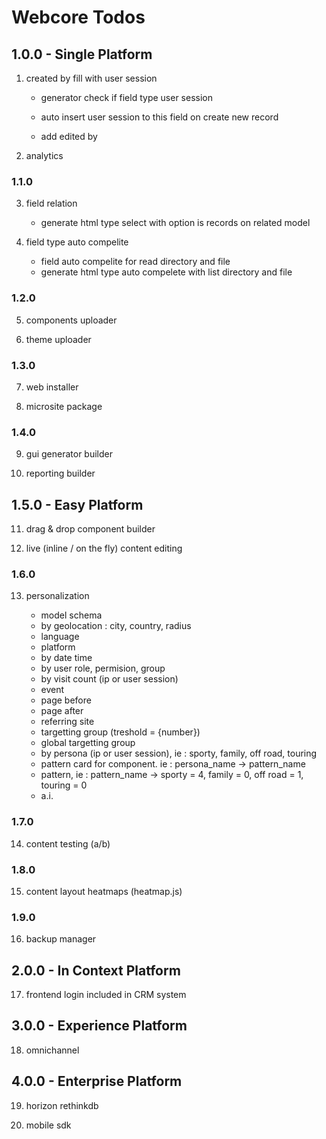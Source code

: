 # Webcore Todos

## 1.0.0 - Single Platform

1. created by fill with user session

    - generator check if field type user session
    - auto insert user session to this field on create new record

    - add edited by

2. analytics

### 1.1.0

3. field relation

    - generate html type select with option is records on related model

4. field type auto compelite

    - field auto compelite for read directory and file
    - generate html type auto compelete with list directory and file

### 1.2.0

5. components uploader

6. theme uploader

### 1.3.0

7. web installer

8. microsite package

### 1.4.0

9. gui generator builder

10. reporting builder

## 1.5.0 - Easy Platform

11. drag & drop component builder

12. live (inline / on the fly) content editing

### 1.6.0

13. personalization

    - model schema
    - by geolocation : city, country, radius
    - language
    - platform
    - by date time
    - by user role, permision, group
    - by visit count (ip or user session)
    - event
    - page before
    - page after
    - referring site
    - targetting group (treshold = {number})
    - global targetting group
    - by persona (ip or user session), ie : sporty, family, off road, touring
    - pattern card for component. ie : persona_name -> pattern_name
    - pattern, ie : pattern_name -> sporty = 4, family = 0, off road = 1, touring = 0
    - a.i.

### 1.7.0

14. content testing (a/b)

### 1.8.0

15. content layout heatmaps (heatmap.js)

### 1.9.0

16. backup manager

## 2.0.0 - In Context Platform

17. frontend login included in CRM system

## 3.0.0 - Experience Platform

18. omnichannel

## 4.0.0 - Enterprise Platform

19. horizon rethinkdb

20. mobile sdk
